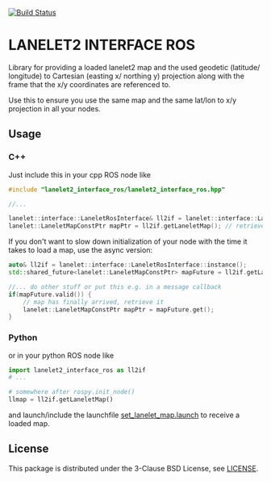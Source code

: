 [![Build Status](https://api.travis-ci.org/coincar-sim/lanelet2_interface_ros.svg)](https://travis-ci.org/coincar-sim/lanelet2_interface_ros)

# LANELET2 INTERFACE ROS

Library for providing a loaded lanelet2 map and the used geodetic (latitude/ longitude) to Cartesian (easting x/ northing y) projection along with the frame that the x/y coordinates are referenced to.

Use this to ensure you use the same map and the same lat/lon to x/y projection in all your nodes.

## Usage

### C++
Just include this in your cpp ROS node like

```cpp
#include "lanelet2_interface_ros/lanelet2_interface_ros.hpp"

//...

lanelet::interface::LaneletRosInterface& ll2if = lanelet::interface::LaneletRosInterface::instance();
lanelet::LaneletMapConstPtr mapPtr = ll2if.getLaneletMap(); // retrieves the map. May take a while if this if the first call.
```

If you don't want to slow down initialization of your node with the time it takes to load a map, use the async version:
```cpp
auto& ll2if = lanelet::interface::LaneletRosInterface::instance();
std::shared_future<lanelet::LaneletMapConstPtr> mapFuture = ll2if.getLaneletMapAsync(); // spawns a new thread that loads the map, returns instantly

//... do other stuff or put this e.g. in a message callback
if(mapFuture.valid()) {
    // map has finally arrived, retrieve it
    lanelet::LaneletMapConstPtr mapPtr = mapFuture.get();
}
```

### Python
or in your python ROS node like

```python
import lanelet2_interface_ros as ll2if
# ...

# somewhere after rospy.init_node()
llmap = ll2if.getLaneletMap()
```

and launch/include the launchfile [set_lanelet_map.launch](/launch/set_lanelet_map.launch) to receive a loaded map.

## License
This package is distributed under the 3-Clause BSD License, see [LICENSE](LICENSE).
